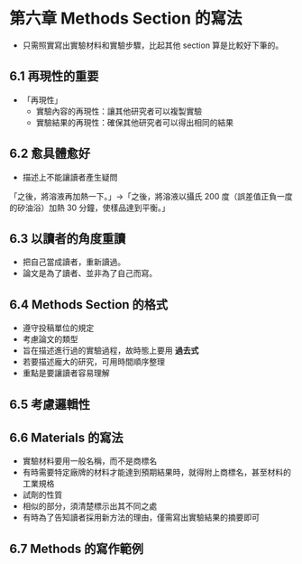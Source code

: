 # 第六章 Methods Section 的寫法

* 只需照實寫出實驗材料和實驗步驟，比起其他 section 算是比較好下筆的。

## 6.1 再現性的重要

* 「再現性」
  * 實驗內容的再現性：讓其他研究者可以複製實驗
  * 實驗結果的再現性：確保其他研究者可以得出相同的結果
  
## 6.2 愈具體愈好

* 描述上不能讓讀者產生疑問

「之後，將溶液再加熱一下。」→「之後，將溶液以攝氏 200 度（誤差值正負一度的矽油浴）加熱 30 分鐘，使樣品達到平衡。」

## 6.3 以讀者的角度重讀

* 把自己當成讀者，重新讀過。
* 論文是為了讀者、並非為了自己而寫。

## 6.4 Methods Section 的格式

* 遵守投稿單位的規定
* 考慮論文的類型
* 旨在描述進行過的實驗過程，故時態上要用 **過去式**
* 若要描述龐大的研究，可用時間順序整理
* 重點是要讓讀者容易理解

## 6.5 考慮邏輯性

## 6.6 Materials 的寫法

* 實驗材料要用一般名稱，而不是商標名
* 有時需要特定廠牌的材料才能達到預期結果時，就得附上商標名，甚至材料的工業規格
* 試劑的性質
* 相似的部分，須清楚標示出其不同之處
* 有時為了告知讀者採用新方法的理由，僅需寫出實驗結果的摘要即可

## 6.7 Methods 的寫作範例
